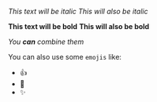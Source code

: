 *This text will be italic*
_This will also be italic_

**This text will be bold**
__This will also be bold__

_You **can** combine them_

You can also use some `emojis` like: 
  * :+1:
  * :palm_tree:
  * :sparkles:
